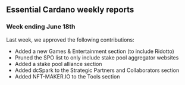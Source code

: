 ## Essential Cardano weekly reports ##

### Week ending June 18th ###

Last week, we approved the following contributions:
- Added a new Games & Entertainment section (to include Ridotto)
- Pruned the SPO list to only include stake pool aggregator websites 
- Added a stake pool alliance section
- Added dcSpark to the Strategic Partners and Collaborators section
- Added NFT-MAKER.IO to the Tools section
